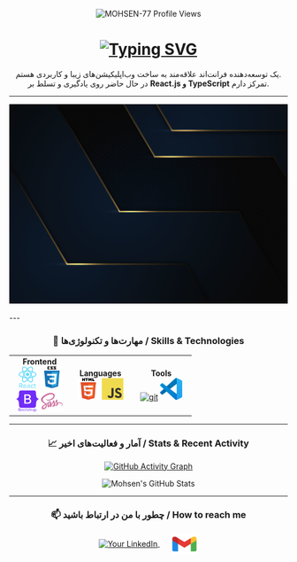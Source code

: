<div align="center">

  <p>
    <img src="https://komarev.com/ghpvc/?username=MOHSEN-77&label=Profile%20views&color=0e75b6&style=flat" alt="MOHSEN-77 Profile Views" />
  </p>

  <h1>
    <a href="https://git.io/typing-svg"><img src="https://readme-typing-svg.herokuapp.com?font=Fira+Code&size=30&pause=1000&color=0e75b6&center=true&vCenter=true&width=435&lines=Hi+there%2C+I'm+Mohsen!+%F0%9F%91%8B;I'm+a+Front-end+Developer" alt="Typing SVG" /></a>
  </h1>

  <p>
    یک توسعه‌دهنده فرانت‌اند علاقه‌مند به ساخت وب‌اپلیکیشن‌های زیبا و کاربردی هستم.
    <br>
    در حال حاضر روی یادگیری و تسلط بر <b>React.js و TypeScript</b> تمرکز دارم.
  </p>

</div>

---
<p align="center">
  <img src="https://raw.githubusercontent.com/MOHSEN-77/MOHSEN-77/main/—Pngtree—abstract%20blue%20and%20gold%20on_1446345%20(1).jpg" alt="Abstract Background Banner"/>
</p>
---

<div align="center">

  <h3>🚀 مهارت‌ها و تکنولوژی‌ها / Skills & Technologies</h3>

  <table>
    <tr>
      <td align="center" width="96">
          <b>Frontend</b>
          <br>
          <a href="https://reactjs.org/" target="_blank"><img src="https://raw.githubusercontent.com/devicons/devicon/master/icons/react/react-original-wordmark.svg" alt="react" width="40" height="40"/></a>
          <a href="https://www.w3schools.com/css/" target="_blank"><img src="https://raw.githubusercontent.com/devicons/devicon/master/icons/css3/css3-original-wordmark.svg" alt="css3" width="40" height="40"/></a>
          <a href="https://getbootstrap.com" target="_blank"><img src="https://raw.githubusercontent.com/devicons/devicon/master/icons/bootstrap/bootstrap-plain-wordmark.svg" alt="bootstrap" width="40" height="40"/></a>
          <a href="https://sass-lang.com" target="_blank"><img src="https://raw.githubusercontent.com/devicons/devicon/master/icons/sass/sass-original.svg" alt="sass" width="40" height="40"/></a>
      </td>
      <td align="center" width="96">
          <b>Languages</b>
          <br>
          <a href="https://www.w3.org/html/" target="_blank"><img src="https://raw.githubusercontent.com/devicons/devicon/master/icons/html5/html5-original-wordmark.svg" alt="html5" width="40" height="40"/></a>
          <a href="https://developer.mozilla.org/en-US/docs/Web/JavaScript" target="_blank"><img src="https://raw.githubusercontent.com/devicons/devicon/master/icons/javascript/javascript-original.svg" alt="javascript" width="40" height="40"/></a>
      </td>
      <td align="center" width="96">
          <b>Tools</b>
          <br>
          <a href="https://git-scm.com/" target="_blank"><img src="https://www.vectorlogo.zone/logos/git-scm/git-scm-icon.svg" alt="git" width="40" height="40"/></a>
          <a href="https://code.visualstudio.com/" target="_blank"><img src="https://raw.githubusercontent.com/devicons/devicon/master/icons/vscode/vscode-original.svg" alt="vscode" width="40" height="40"/></a>
      </td>
    </tr>
  </table>

  ---

  <h3>📈 آمار و فعالیت‌های اخیر / Stats & Recent Activity</h3>

  <p>
    <a href="https://github.com/MOHSEN-77"><img src="https://github-readme-activity-graph.vercel.app/graph?username=MOHSEN-77&theme=react-dark&bg_color=0D1117&hide_border=true" alt="GitHub Activity Graph"/></a>
  </p>
  <p>
    <img src="./—Pngtree—abstract blue and gold on_1446345.jpg" alt="Mohsen's GitHub Stats"/>
  </p>

  ---

  <h3>📫 چطور با من در ارتباط باشید / How to reach me</h3>

  <p>
    <a href="https://linkedin.com/in/your-linkedin-username" target="_blank">
      <img align="center" src="https://raw.githubusercontent.com/rahuldkjain/github-profile-readme-generator/master/src/images/icons/Social/linked-in-alt.svg" alt="Your LinkedIn" height="40" width="50" />
    </a>
    &nbsp;&nbsp;&nbsp;&nbsp; <a href="mailto:your-email@example.com" target="_blank">
      <img align="center" src="https://raw.githubusercontent.com/rahuldkjain/github-profile-readme-generator/master/src/images/icons/Social/gmail.svg" alt="Your Email" height="40" width="50" />
    </a>
  </p>

</div>

